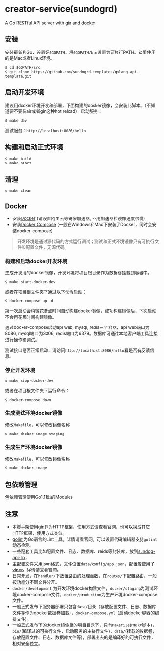 # creator-service(sundogrd) 
A Go RESTful API server with gin and docker

## 安装
安装最新的[Go](https://golang.org/)，设置好`$GOPATH`，将`$GOPATH/bin`设置为可执行PATH。这里使用的是Mac或者Linux环境。

````
$ cd $GOPATH/src
$ git clone https://github.com/sundogrd-templates/golang-api-template.git
````

## 启动开发环境
建议用docker环境开发和部署，下面构建的docker镜像，会安装此脚本。（不知道要不要装air或者gin这种hot reload）
启动服务：
```
$ make dev
```
测试服务：`http://localhost:8086/hello`

## 构建和启动正式环境
```
$ make build
$ make start
```

## 清理
```
$ make clean
```

## Docker
- 安装[Docker](https://www.docker.com/) (请设置阿里云等镜像加速器, 不用加速器拉镜像速度很慢)
- 安装[Docker Compose](https://github.com/docker/compose/releases) (一般在Windows和Mac下安装了Docker，同时会安装docker-compose)

> 开发环境是通过源代码的方式运行调试；测试和正式环境镜像只有可执行文件和配置文件，无源代码。

### 构建和启动docker开发环境
生成开发用的docker镜像，开发环境将项目根目录作为数据卷挂载到容器中。
```
$ make start-docker-dev
```
或者在项目根文件夹下通过以下命令启动：
````
$ docker-compose up -d
````

第一次启动会稍微花费点时间自动构建docker镜像，成功构建镜像后，下次启动不会再花费时间构建镜像。 

通过docker-compose启动api web, mysql, redis三个容器，api web端口为8086, mysql端口为3306, redis端口为6379。数据库可通过本地客户端工具连接进行操作和调试。

测试接口是否正常启动：请访问`http://localhost:8086/hello`看是否有反馈信息。

### 停止开发环境
````
$ make stop-docker-dev
````
或者在项目根文件夹下运行命令：
````
$ docker-compose down
````

### 生成测试环境docker镜像
修改`Makefile`，可以修改镜像名称
````
$ make docker-image-staging
````

### 生成生产环境docker镜像
修改`Makefile`，可以修改镜像名称
````
$ make docker-image
````

## 包依赖管理
包依赖管理使用Go1.11出的Modules

## 注意
- 本脚手架使用[gin](https://github.com/gin-gonic/gin)作为HTTP框架，使用方式请查看官网。也可以换成其它HTTP框架，使用方式类似。
- [golint](https://github.com/golang/lint)为Go语言的Lint工具。详情请看官网。可以设置代码编辑器支持`golint`动态检测。
- 一些配套工具比如配置文件、日志、数据库、reids等封装库，放到[sundog-api-lib]()，
- 主配置文件采用json格式，文件位置`data/config/app.json`，配置库使用了[viper](https://github.com/spf13/viper)，详情请查看官网。
- 日常开发，在`handler/`下放置路由的处理函数，在`routes/`下配置路由，一般按功能分不同文件分开。
- `docker/development` 为开发环境docker构建文件，`docker/staging`为测试环境docker-compose文件，`docker/production`为生产环境docker-compose文件。
- 一般正式发布下服务器部署只包含`data/`目录（存放配置文件、日志、数据库文件等作为docker数据卷加载），`docker-compose.yml`（启动docker容器的编排文件)。
- 一般正式发布下的docker镜像里的项目目录下，只有`Makefile`(make脚本)，`bin/`(编译过的可执行文件，启动服务的主执行文件)，`data/`(挂载的数据卷，存放配置文件、日志、数据库文件等)，部署出去的是编译好的可执行文件，相对安全独立。




